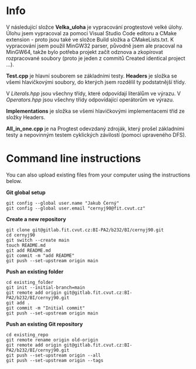 # Info #
V následující složce **__Velka_uloha__** je vypracování progtestové velké úlohy. Úlohu jsem vypracoval za pomoci Visual Studio Code editoru a CMake extension - proto jsou také ve složce Build složka a CMakeLists.txt. K vypracování jsem použil MinGW32 parser, původně jsem ale pracoval na MinGW64, takže bylo potřeba projekt začít odznova a zkopírovat rozpracované soubory (proto je jeden z commitů Created identical project ...).

**Test.cpp** je hlavní souborem se základními testy. **Headers** je složka se všemi hlavičkovými soubory, do kterých jsem rozdělil ty podstatnější třídy. 

V _Literals.hpp_ jsou všechny třídy, které odpovídají literálům ve výrazu. V _Operators.hpp_ jsou všechny třídy odpovídající operátorům ve výrazu.

**Implementations** je složka se všemi hlavičkovými implementacemi tříd ze složky Headers.

**All_in_one.cpp** je na Progtest odevzdaný zdroják, který prošel základními testy a nepovinným testem cyklických závilostí (pomocí upraveného DFS).



# Command line instructions #

You can also upload existing files from your computer using the instructions below.

**Git global setup** 
```
git config --global user.name "Jakub Černý"
git config --global user.email "cernyj90@fit.cvut.cz"
```
**Create a new repository**
```
git clone git@gitlab.fit.cvut.cz:BI-PA2/b232/BI/cernyj90.git
cd cernyj90
git switch --create main
touch README.md
git add README.md
git commit -m "add README"
git push --set-upstream origin main
```
**Push an existing folder**
```
cd existing_folder
git init --initial-branch=main
git remote add origin git@gitlab.fit.cvut.cz:BI-PA2/b232/BI/cernyj90.git
git add .
git commit -m "Initial commit"
git push --set-upstream origin main
```
**Push an existing Git repository**
```
cd existing_repo
git remote rename origin old-origin
git remote add origin git@gitlab.fit.cvut.cz:BI-PA2/b232/BI/cernyj90.git
git push --set-upstream origin --all
git push --set-upstream origin --tags
```
